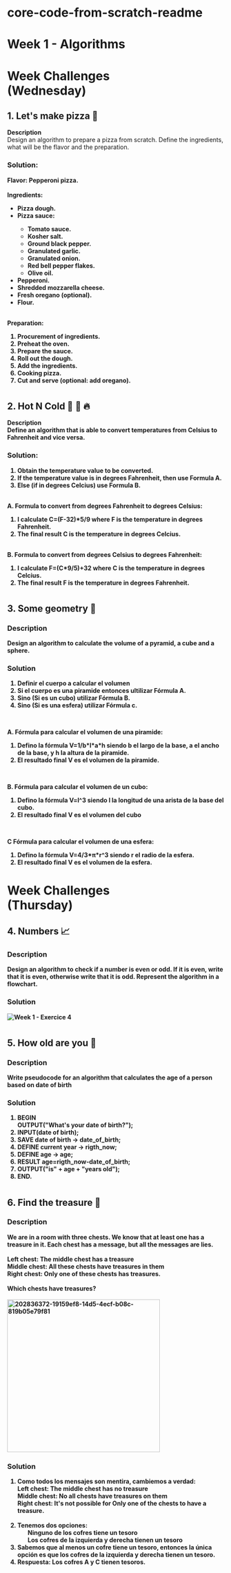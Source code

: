 # core-code-from-scratch-readme
<h1> Week 1 - Algorithms </h1>
<h1> Week Challenges <br> (Wednesday) </h1>
<h2> 1. Let's make pizza 🍕 </h2>
<b> Description </b><br>
Design an algorithm to prepare a pizza from scratch. Define the ingredients, what will be the flavor and the preparation.
<h3> Solution: </h3>
<b> Flavor: Pepperoni pizza. <br></br>
Ingredients:
<ul>
  <li> Pizza dough. </li>
  <li> Pizza sauce: </li>
  <ul>
    <li> Tomato sauce. </li>
    <li> Kosher salt. </li>
    <li> Ground black pepper. </li>
    <li> Granulated garlic. </li>
    <li> Granulated onion. </li>
    <li> Red bell pepper flakes. </li>
    <li> Olive oil. </li>
  </ul>
  <li> Pepperoni. </li>
  <li> Shredded mozzarella cheese. </li>
  <li> Fresh oregano (optional). </li>
  <li> Flour. </li>
</ul><br>
<b> Preparation: </b>
<ol>
  <li> Procurement of ingredients. </li>
  <li> Preheat the oven. </li>
  <li> Prepare the sauce. </li>
  <li> Roll out the dough. </li>
  <li> Add the ingredients. </li>
  <li> Cooking pizza. </li>
  <li> Cut and serve (optional: add oregano). </li>
</ol>

# <h2> 2. Hot N Cold 🤒 🧊 🔥 </h2>
<b> Description </b><br>
Define an algorithm that is able to convert temperatures from Celsius to Fahrenheit and vice versa.
<h3> Solution: </h3>
<ol>
  <li> Obtain the temperature value to be converted. </li>
  <li> If the temperature value is in degrees Fahrenheit, then use Formula A. </li>
  <li> Else (if in degrees Celcius) use Formula B. </li>
</ol><br>
<b> A. Formula to convert from degrees Fahrenheit to degrees Celsius: </b>
<ol>
  <li> I calculate C=(F-32)*5/9 where F is the temperature in degrees Fahrenheit. </li>
  <li> The final result C is the temperature in degrees Celcius. </li>
</ol><br>
<b> B. Formula to convert from degrees Celsius to degrees Fahrenheit: </b>
<ol>
  <li> I calculate F=(C*9/5)+32 where C is the temperature in degrees Celcius. </li>
  <li> The final result F is the temperature in degrees Fahrenheit. </li>
</ol>

# <h2> 3. Some geometry 📐 </h2>
<h3> Description </h3>
<b> Design an algorithm to calculate the volume of a pyramid, a cube and a sphere. </b>
<h3> Solution </h3>
<ol>
  <li> Definir el cuerpo a calcular el volumen </li>
  <li> Si el cuerpo es una piramide entonces ultilizar Fórmula A. </li>
  <li> Sino (Si es un cubo) utilizar Fórmula B. </li>
  <li> Sino (Si es una esfera) utilizar Fórmula c. </li>
</ol><br>

<b> A. Fórmula para calcular el volumen de una piramide: </b>
<ol>
  <li> Defino la fórmula V=1/b*l*a*h siendo b el largo de la base, a el ancho de la base, y h la altura de la piramide. </li>
  <li> El resultado final V es el volumen de la piramide. </li>
</ol><br>

<b> B. Fórmula para calcular el volumen de un cubo: </b>
<ol>
  <li> Defino la fórmula V=l^3 siendo l la longitud de una arista de la base del cubo. </li>
  <li> El resultado final V es el volumen del cubo
</ol><br>

<b> C Fórmula para calcular el volumen de una esfera: </b>
<ol>
  <li> Defino la fórmula V=4/3*π*r^3 siendo r el radio de la esfera.
  <li> El resultado final V es el volumen de la esfera.
</ol>

# <h1> Week Challenges <br> (Thursday) </h1>
<h2> 4. Numbers 📈 </h2>
<h3> Description </h3>
<b> Design an algorithm to check if a number is even or odd. If it is even, write that it is even, otherwise write that it is odd. Represent the algorithm in a flowchart. </b>

<h3> Solution </h3>

![Week 1 - Exercice 4](https://user-images.githubusercontent.com/87130341/229401391-6ed03a96-8c40-4f84-ba6b-b3df3f1973b2.png)

# <h2> 5. How old are you 👴 </h2>
<h3> Description </h3>
<b> Write pseudocode for an algorithm that calculates the age of a person based on date of birth </b>
<h3> Solution </h3>

<ol>
  <li> BEGIN <br> OUTPUT("What's your date of birth?"); </li>
  <li> INPUT(date of birth);</li>
  <li> SAVE date of birth -> date_of_birth; </li>
  <li> DEFINE current year -> rigth_now; </li>
  <li> DEFINE age -> age; </li>
  <li> RESULT age=rigth_now-date_of_birth; </li>
  <li> OUTPUT("is" + age + "years old"); </li>
  <li> END. </li>
</ol>

# <h2> 6. Find the treasure 👑 </h2>
<h3> Description </h3>
<b> We are in a room with three chests. We know that at least one has a treasure in it. Each chest has a message, but all the messages are lies. </b><br></br>
Left chest: The middle chest has a treasure <br>
Middle chest: All these chests have treasures in them <br>
Right chest: Only one of these chests has treasures. <br></br>
Which chests have treasures? <br></br>
<img width="354" alt="202836372-19159ef8-14d5-4ecf-b08c-819b05e79f81" src="https://user-images.githubusercontent.com/87130341/229407959-f4e870f9-ee3f-4cc2-b490-e0812bcb240b.png">
<h3> Solution </h3>
<ol>
  <li> Como todos los mensajes son mentira, cambiemos a verdad: <br>
  Left chest: The middle chest has no treasure <br>
  Middle chest: No all chests have treasures on them <br>
  Right chest: It's not possible for Only one of the chests to have a treasure. <br></br> </li>
  <li> Tenemos dos opciones:
  <ul> Ninguno de los cofres tiene un tesoro </ul>
  <ul> Los cofres de la izquierda y derecha tienen un tesoro </ul>
  </li>
  <li> Sabemos que al menos un cofre tiene un tesoro, entonces la única opción es que los cofres de la izquierda y derecha tienen un tesoro. </li>
  <li> Respuesta: Los cofres A y C tienen tesoros. </li>
</ol>

  
  
  
    
    
    




    




  
  
  
    
    
    

